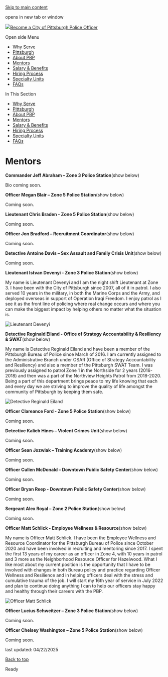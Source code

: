 [Skip to main content](https://www.pittsburghpa.gov/Safety/Police/Police-Officer-Recruitment/Mentors#main-content)

opens in new tab or window

[![](https://www.pittsburghpa.gov/files/ocwebsite/aa717933-a856-488c-b5d6-85f4f6d46ff0/logo.png?w=88)Become a City of Pittsburgh Police Officer](https://www.pittsburghpa.gov/Safety/Police/Police-Officer-Recruitment)

Open side Menu

- [Why Serve](https://www.pittsburghpa.gov/Safety/Police/Police-Officer-Recruitment/Why-Serve)
- [Pittsburgh](https://www.pittsburghpa.gov/Safety/Police/Police-Officer-Recruitment/Pittsburgh)
- [About PBP](https://www.pittsburghpa.gov/Safety/Police/Police-Officer-Recruitment/About-PBP)
- [Mentors](https://www.pittsburghpa.gov/Safety/Police/Police-Officer-Recruitment/Mentors)
- [Salary & Benefits](https://www.pittsburghpa.gov/Safety/Police/Police-Officer-Recruitment/Salary-Benefits)
- [Hiring Process](https://www.pittsburghpa.gov/Safety/Police/Police-Officer-Recruitment/Hiring-Process)
- [Specialty Units](https://www.pittsburghpa.gov/Safety/Police/Police-Officer-Recruitment/Specialty-Units)
- [FAQs](https://www.pittsburghpa.gov/Safety/Police/Police-Officer-Recruitment/FAQs)

In This Section

- [Why Serve](https://www.pittsburghpa.gov/Safety/Police/Police-Officer-Recruitment/Why-Serve)
- [Pittsburgh](https://www.pittsburghpa.gov/Safety/Police/Police-Officer-Recruitment/Pittsburgh)
- [About PBP](https://www.pittsburghpa.gov/Safety/Police/Police-Officer-Recruitment/About-PBP)
- [Mentors](https://www.pittsburghpa.gov/Safety/Police/Police-Officer-Recruitment/Mentors)
- [Salary & Benefits](https://www.pittsburghpa.gov/Safety/Police/Police-Officer-Recruitment/Salary-Benefits)
- [Hiring Process](https://www.pittsburghpa.gov/Safety/Police/Police-Officer-Recruitment/Hiring-Process)
- [Specialty Units](https://www.pittsburghpa.gov/Safety/Police/Police-Officer-Recruitment/Specialty-Units)
- [FAQs](https://www.pittsburghpa.gov/Safety/Police/Police-Officer-Recruitment/FAQs)

# Mentors

**Commander Jeff Abraham – Zone 3 Police Station**(show below)

Bio coming soon.

**Officer Megan Blair – Zone 5 Police Station**(show below)

Coming soon.

**Lieutenant Chris Braden - Zone 5 Police Station**(show below)

Coming soon.

**Officer Jon Bradford – Recruitment Coordinator**(show below)

Coming soon.

**Detective Antoine Davis – Sex Assault and Family Crisis Unit**(show below)

Coming soon.

**Lieutenant Istvan Devenyi - Zone 3 Police Station**(show below)

My name is Lieutenant Devenyi and I am the night shift Lieutenant at Zone 3. I have been with the City of Pittsburgh since 2007, all of it in patrol. I also served 10 years in the military, in both the Marine Corps and the Army, and deployed overseas in support of Operation Iraqi Freedom. I enjoy patrol as I see it as the front line of policing where real change occurs and where you can make the biggest impact by helping others no matter what the situation is.

![Lieutenant Devenyi](https://www.pittsburghpa.gov/files/assets/city/v/1/public-safety/images/police-recruitment/devenyi.jpg?w=400&h=406)

**Detective Reginald Eiland - Office of Strategy Accountability & Resiliency & SWAT**(show below)

My name is Detective Reginald Eiland and have been a member of the Pittsburgh Bureau of Police since March of 2016. I am currently assigned to the Administrative Branch under OSAR (Office of Strategy Accountability and Resiliency) and also a member of the Pittsburgh SWAT Team. I was previously assigned to patrol Zone 1 in the Northside for 2 years (2016-2018) and then was a part of the Northview Heights Patrol from 2018-2020. Being a part of this department brings peace to my life knowing that each and every day we are striving to improve the quality of life amongst the community of Pittsburgh by keeping them safe.

![Detective Reginald Eiland](https://www.pittsburghpa.gov/files/assets/city/v/1/public-safety/images/police-recruitment/eiland.jpg?w=400&h=218)

**Officer Clareance Ford - Zone 5 Police Station**(show below)

Coming soon.

**Detective Kalieb Hines – Violent Crimes Unit**(show below)

Coming soon.

**Officer Sean Jozwiak – Training Academy**(show below)

Coming soon.

**Officer Cullen McDonald – Downtown Public Safety Center**(show below)

Coming soon.

**Officer Bryan Reep - Downtown Public Safety Center**(show below)

Coming soon.

**Sergeant Alex Royal – Zone 2 Police Station**(show below)

Coming soon.

**Officer Matt Schlick - Employee Wellness & Resource**(show below)

My name is Officer Matt Schlick. I have been the Employee Wellness and Resource Coordinator for the Pittsburgh Bureau of Police since October 2020 and have been involved in recruiting and mentoring since 2017. I spent the first 13 years of my career as an officer in Zone 4, with 10 years in patrol and 3 more as the Neighborhood Resource Officer for Hazelwood. What I like most about my current position is the opportunity that I have to be involved with changes in both Bureau policy and practice regarding Officer Wellness and Resilience and in helping officers deal with the stress and cumulative trauma of the job. I will start my 16th year of service in July 2022 and plan to continue doing anything I can to help our officers stay happy and healthy through their careers with the PBP.

![Officer Matt Schlick](https://www.pittsburghpa.gov/files/assets/city/v/1/public-safety/images/police-recruitment/schlick.jpg?w=400&h=319)

**Officer Lucius Schweitzer – Zone 3 Police Station**(show below)

Coming soon.

**Officer Chelsey Washington – Zone 5 Police Station**(show below)

Coming soon.

last updated: 04/22/2025

[Back to top](https://www.pittsburghpa.gov/Safety/Police/Police-Officer-Recruitment/Mentors#body-top)

Ready

